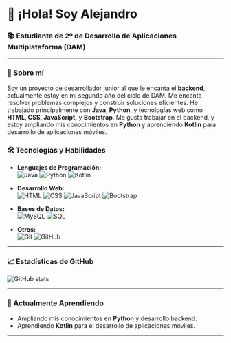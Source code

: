 # 👋 ¡Hola! Soy Alejandro 

### 📚 Estudiante de 2º de Desarrollo de Aplicaciones Multiplataforma (DAM)

---

### 🚀 Sobre mí

Soy un proyecto de desarrollador junior al que le encanta el **backend**, actualmente estoy en mi segundo año del ciclo de DAM. Me encanta resolver problemas complejos y construir soluciones eficientes. He trabajado principalmente con **Java, Python**, y tecnologías web como **HTML, CSS, JavaScript,** y **Bootstrap**. Me gusta trabajar en el backend, y estoy ampliando mis conocimientos en **Python** y aprendiendo **Kotlin** para desarrollo de aplicaciones móviles.

### 🛠️ Tecnologías y Habilidades

- **Lenguajes de Programación:**  
  ![Java](https://img.shields.io/badge/-Java-007396?logo=java&logoColor=white&style=for-the-badge) 
  ![Python](https://img.shields.io/badge/-Python-3776AB?logo=python&logoColor=white&style=for-the-badge) 
  ![Kotlin](https://img.shields.io/badge/-Kotlin-0095D5?logo=kotlin&logoColor=white&style=for-the-badge) 

- **Desarrollo Web:**  
  ![HTML](https://img.shields.io/badge/-HTML5-E34F26?logo=html5&logoColor=white&style=for-the-badge) 
  ![CSS](https://img.shields.io/badge/-CSS3-1572B6?logo=css3&logoColor=white&style=for-the-badge) 
  ![JavaScript](https://img.shields.io/badge/-JavaScript-F7DF1E?logo=javascript&logoColor=black&style=for-the-badge) 
  ![Bootstrap](https://img.shields.io/badge/-Bootstrap-7952B3?logo=bootstrap&logoColor=white&style=for-the-badge) 

- **Bases de Datos:**  
  ![MySQL](https://img.shields.io/badge/-MySQL-4479A1?logo=mysql&logoColor=white&style=for-the-badge) 
  ![SQL](https://img.shields.io/badge/-SQL-CC2927?logo=microsoft-sql-server&logoColor=white&style=for-the-badge) 

- **Otros:**  
  ![Git](https://img.shields.io/badge/-Git-F05032?logo=git&logoColor=white&style=for-the-badge) 
  ![GitHub](https://img.shields.io/badge/-GitHub-181717?logo=github&logoColor=white&style=for-the-badge) 

---

### 📈 Estadísticas de GitHub

![GitHub stats](https://github-readme-stats.vercel.app/api?username=AlejandroRuF&show_icons=true&theme=radical)

---

### 🌱 Actualmente Aprendiendo

- Ampliando mis conocimientos en **Python** y desarrollo backend.
- Aprendiendo **Kotlin** para el desarrollo de aplicaciones móviles.

---
